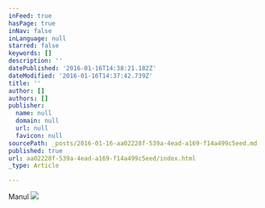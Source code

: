 ```yaml
---
inFeed: true
hasPage: true
inNav: false
inLanguage: null
starred: false
keywords: []
description: ''
datePublished: '2016-01-16T14:38:21.182Z'
dateModified: '2016-01-16T14:37:42.739Z'
title: ''
author: []
authors: []
publisher:
  name: null
  domain: null
  url: null
  favicon: null
sourcePath: _posts/2016-01-16-aa02228f-539a-4ead-a169-f14a499c5eed.md
published: true
url: aa02228f-539a-4ead-a169-f14a499c5eed/index.html
_type: Article

---
```

Manul
![](https://the-grid-user-content.s3-us-west-2.amazonaws.com/fdc537be-a3fb-4bc6-8f1e-441c1121a95a.jpg)